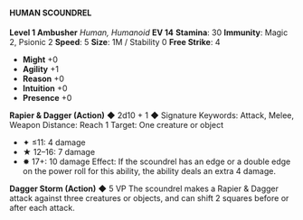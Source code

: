 #### HUMAN SCOUNDREL

**Level 1 Ambusher**
*Human, Humanoid*
**EV 14**
**Stamina**: 30
**Immunity**: Magic 2, Psionic 2
**Speed**: 5
**Size**: 1M / Stability 0
**Free Strike**: 4

- **Might** +0
- **Agility** +1
- **Reason** +0
- **Intuition** +0
- **Presence** +0

**Rapier & Dagger (Action)** ◆ 2d10 + 1 ◆ Signature
Keywords: Attack, Melee, Weapon
Distance: Reach 1
Target: One creature or object

- ✦ ≤11: 4 damage
- ★ 12–16: 7 damage
- ✸ 17+: 10 damage
  Effect: If the scoundrel has an edge or a double edge on the power roll for this ability, the ability deals an extra 4 damage.

**Dagger Storm (Action)** ◆ 5 VP
The scoundrel makes a Rapier & Dagger attack against three creatures or objects, and can shift 2 squares before or after each attack.
